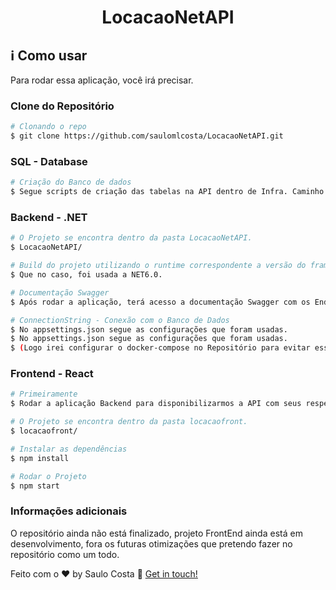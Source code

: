 
<h1 align="center">
   LocacaoNetAPI
</h1>

## :information_source: Como usar

Para rodar essa aplicação, você irá precisar.

### Clone do Repositório
```bash
# Clonando o repo
$ git clone https://github.com/saulomlcosta/LocacaoNetAPI.git

```

### SQL - Database
```bash
# Criação do Banco de dados
$ Segue scripts de criação das tabelas na API dentro de Infra. Caminho: LocacaoNetAPI.Data/Scripts

```

### Backend - .NET
```bash
# O Projeto se encontra dentro da pasta LocacaoNetAPI.
$ LocacaoNetAPI/

# Build do projeto utilizando o runtime correspondente a versão do framework .NET.
$ Que no caso, foi usada a NET6.0.

# Documentação Swagger
$ Após rodar a aplicação, terá acesso a documentação Swagger com os Endpoints correspondentes.

# ConnectionString - Conexão com o Banco de Dados
$ No appsettings.json segue as configurações que foram usadas.
$ No appsettings.json segue as configurações que foram usadas.
$ (Logo irei configurar o docker-compose no Repositório para evitar essa seção.)
```

### Frontend - React
```bash
# Primeiramente
$ Rodar a aplicação Backend para disponibilizarmos a API com seus respectivos EndPoints.

# O Projeto se encontra dentro da pasta locacaofront.
$ locacaofront/

# Instalar as dependências
$ npm install

# Rodar o Projeto
$ npm start
```

### Informações adicionais
O repositório ainda não está finalizado, projeto FrontEnd ainda está em desenvolvimento, fora os futuras otimizações que pretendo fazer no repositório como um todo.


Feito com o ♥ by Saulo Costa :wave: [Get in touch!](https://www.linkedin.com/in/saulocosta10/)
